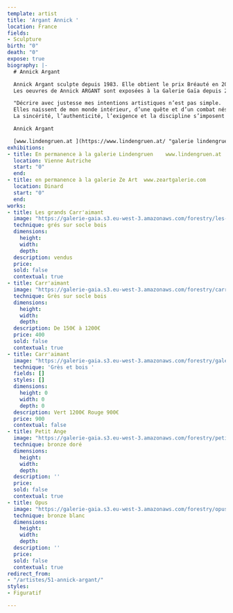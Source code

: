 ```yaml
---
template: artist
title: 'Argant Annick '
location: France
fields:
- Sculpture
birth: "0"
death: "0"
expose: true
biography: |-
  # Annick Argant

  Annick Argant sculpte depuis 1983. Elle obtient le prix Bréauté en 2007 par l'Académie Française des Beaux Arts pour son oeuvre l'Oiseau-enclume.
  Les oeuvres de Annick ARGANT sont exposées à la Galerie Gaïa depuis 2016 et par les galeries Lindengruen à Wien (Autriche) et Ze Art à Dinard.

  "Décrire avec justesse mes intentions artistiques n’est pas simple.
  Elles naissent de mon monde intérieur, d’une quête et d’un combat nés d’un monde qui m’entoure, une nostalgie de l’idéal et des nobles inspirations de l’esprit.
  La sincérité, l’authenticité, l’exigence et la discipline s’imposent dans toutes mes recherches artistiques. Elles me conduisent à cet éclairage, à cette révélation de l’essentiel là ou la simplicité tutoie la complexité, là ou la beauté tutoie la laideur, là ou la douceur tutoie la cruauté pour ensuite offrir à ce monde extérieur un jardin silencieux, sensible et subtil où pousse un équilibre fragile, un besoin vital de l’existence telle que l’espérance, la beauté et l’amour."

  Annick Argant

  [www.lindengruen.at ](https://www.lindengruen.at/ "galerie lindengruen autriche")
exhibitions:
- title: En permanence à la galerie Lindengruen    www.lindengruen.at
  location: Vienne Autriche
  start: "0"
  end: 
- title: en permanence à la galerie Ze Art  www.zeartgalerie.com
  location: Dinard
  start: "0"
  end: 
works:
- title: Les grands Carr'aimant
  image: "https://galerie-gaia.s3.eu-west-3.amazonaws.com/forestry/les-grands-carraimants.jpg"
  technique: grés sur socle bois
  dimensions:
    height: 
    width: 
    depth: 
  description: vendus
  price: 
  sold: false
  contextual: true
- title: Carr'aimant
  image: "https://galerie-gaia.s3.eu-west-3.amazonaws.com/forestry/carraiment.jpg"
  technique: Grès sur socle bois
  dimensions:
    height: 
    width: 
    depth: 
  description: De 150€ à 1200€
  price: 400
  sold: false
  contextual: true
- title: Carr'aimant
  image: "https://galerie-gaia.s3.eu-west-3.amazonaws.com/forestry/galerie-gaia-caraimant-argant.jpg"
  technique: 'Grès et bois '
  fields: []
  styles: []
  dimensions:
    height: 0
    width: 0
    depth: 0
  description: Vert 1200€ Rouge 900€
  price: 900
  contextual: false
- title: Petit Ange
  image: "https://galerie-gaia.s3.eu-west-3.amazonaws.com/forestry/petit-ange.jpg"
  technique: bronze doré
  dimensions:
    height: 
    width: 
    depth: 
  description: ''
  price: 
  sold: false
  contextual: true
- title: Opus
  image: "https://galerie-gaia.s3.eu-west-3.amazonaws.com/forestry/opus.jpg"
  technique: bronze blanc
  dimensions:
    height: 
    width: 
    depth: 
  description: ''
  price: 
  sold: false
  contextual: true
redirect_from:
- "/artistes/51-annick-argant/"
styles:
- Figuratif

---
```


